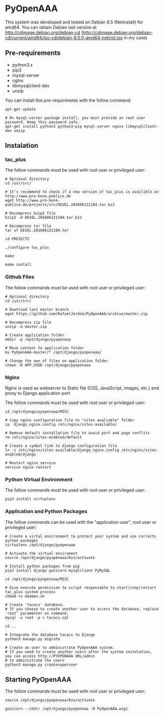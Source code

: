 # PyOpenAAA

This system was developed and tested on Debian 8.5 (Netinstall) for amd64. You can obtain Debian last version at http://cdimage.debian.org/debian-cd (http://cdimage.debian.org/debian-cd/current/amd64/iso-cd/debian-8.5.0-amd64-netinst.iso in my case)

## Pre-requirements

* python3.x
* pip3
* mysql-server
* nginx
* libmysqlclient-dev
* unzip

You can install this pre-requiriments with the follow command:

    apt-get update
    
    # On mysql-server package install, you must provide an root user password. Keep this password safe.
    apt-get install python3 python3-pip mysql-server nginx libmysqlclient-dev unzip
    
## Instalation    

### tac_plus

The follow commands must be used with root user or privileged user:

    # Optional directory 
    cd /usr/src/
    
    # It's recommend to check if a new version of tac_plus is availible on http://www.pro-bono-publico.de
    wget http://www.pro-bono-publico.de/projects/src/DEVEL.201606121104.tar.bz2

    # Decompress bzip2 file
    bzip2 -d DEVEL.201606121104.tar.bz2

    # Decompress tar file
    tar xf DEVEL.201606121104.tar

    cd PROJECTS

    ./configure tac_plus

    make

    make install

### Github Files

The follow commands must be used with root user or privileged user:

    # Optional directory 
    cd /usr/src/
    
    # Download last master branch
    wget https://github.com/RafaelJardim/PyOpenAAA/archive/master.zip

    # Decompress zip file
    unzip -a master.zip

    # Create application folder
    mkdir -p /opt/django/pyopenaaa

    # Move content to application folder
    mv PyOpenAAA-master/* /opt/django/pyopenaaa/

    # Change the own of files on application folder
    chown -R APP_USER /opt/django/pyopenaaa

### Nginx

Nginx is used as webserver to Static file (CSS, JavaScript, images, etc.) and proxy to Django application port

The follow commands must be used with root user or privileged user:

    cd /opt/django/pyopenaaa/MISC

    # Copy nginx configuration file to "sites-avaliable" folder
    cp  django_nginx.config /etc/nginx/sites-available/

    # Remove default installation file to avoid port and page conflits
    rm /etc/nginx/sites-enabled/default

    # Create a symbol link to django configuration file
    ln -s /etc/nginx/sites-available/django_nginx.config /etc/nginx/sites-enabled/django

    # Restart nginx service
    service nginx restart

### Python Virtual Environment    

The follow commands must be used with root user or privileged user:

    pip3 install virtualenv

### Application and Python Packages    

The follow commands can be used with the "application user", root user or privileged user:

    # Create a virtal environment to protect your system and use corrects python packages
    virtualenv /opt/django/pyopenaaa

    # Activate the virtual enviroment
    source /opt/django/pyopenaaa/bin/activate

    # Install python packages from pip
    pip3 install django gunicorn mysqlclient PyMySQL

    cd /opt/django/pyopenaaa/MISC

    # Give execute permission to script responsable to start|stop|restart tac_plus system process
    chmod +x daemon.sh

    # Create 'tacacs' database. 
    # If you choose to create another user to access the database, replace 'root' paramenter on command.
    mysql -u root -p < tacacs.sql

    cd ..

    # Integrate the database tacacs to Django
    python3 manage.py migrate

    # Create an user to administrate PyOpenAAA system. 
    # If you need to create another users after the system instalation, you can access http://PYOPENAAA URL/admin
    # to administrate the users
    python3 manage.py createsuperuser

## Starting PyOpenAAA

The follow commands must be used with root user or privileged user:
    
    source /opt/django/pyopenaaa/bin/activate

    gunicorn --chdir /opt/django/pyopenaaa -D PyOpenAAA.wsgi
